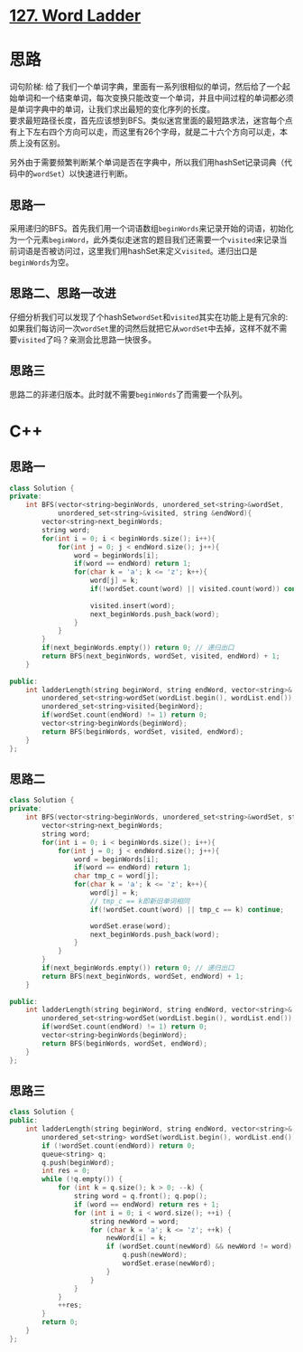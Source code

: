 # [127. Word Ladder](https://leetcode.com/problems/word-ladder/)
# 思路
词句阶梯: 给了我们一个单词字典，里面有一系列很相似的单词，然后给了一个起始单词和一个结束单词，每次变换只能改变一个单词，并且中间过程的单词都必须是单词字典中的单词，让我们求出最短的变化序列的长度。            
要求最短路径长度，首先应该想到BFS。类似迷宫里面的最短路求法，迷宫每个点有上下左右四个方向可以走，而这里有26个字母，就是二十六个方向可以走，本质上没有区别。

另外由于需要频繁判断某个单词是否在字典中，所以我们用hashSet记录词典（代码中的`wordSet`）以快速进行判断。

## 思路一
采用递归的BFS。首先我们用一个词语数组`beginWords`来记录开始的词语，初始化为一个元素`beginWord`，此外类似走迷宫的题目我们还需要一个`visited`来记录当前词语是否被访问过，这里我们用hashSet来定义`visited`。递归出口是`beginWords`为空。


## 思路二、思路一改进
仔细分析我们可以发现了个hashSet`wordSet`和`visited`其实在功能上是有冗余的: 如果我们每访问一次`wordSet`里的词然后就把它从`wordSet`中去掉，这样不就不需要`visited`了吗？亲测会比思路一快很多。

## 思路三
思路二的非递归版本。此时就不需要`beginWords`了而需要一个队列。

# C++
## 思路一
``` C++
class Solution {
private:
    int BFS(vector<string>beginWords, unordered_set<string>&wordSet, 
            unordered_set<string>&visited, string &endWord){
        vector<string>next_beginWords;
        string word;
        for(int i = 0; i < beginWords.size(); i++){
            for(int j = 0; j < endWord.size(); j++){
                word = beginWords[i];
                if(word == endWord) return 1;
                for(char k = 'a'; k <= 'z'; k++){
                    word[j] = k;
                    if(!wordSet.count(word) || visited.count(word)) continue;
                    
                    visited.insert(word);
                    next_beginWords.push_back(word);
                }
            }
        }
        if(next_beginWords.empty()) return 0; // 递归出口
        return BFS(next_beginWords, wordSet, visited, endWord) + 1;
    }
    
public:
    int ladderLength(string beginWord, string endWord, vector<string>& wordList) {
        unordered_set<string>wordSet(wordList.begin(), wordList.end());
        unordered_set<string>visited{beginWord};
        if(wordSet.count(endWord) != 1) return 0;
        vector<string>beginWords{beginWord};
        return BFS(beginWords, wordSet, visited, endWord);   
    }
};
```

## 思路二
``` C++
class Solution {
private:
    int BFS(vector<string>beginWords, unordered_set<string>&wordSet, string &endWord){
        vector<string>next_beginWords;
        string word;
        for(int i = 0; i < beginWords.size(); i++){
            for(int j = 0; j < endWord.size(); j++){
                word = beginWords[i];
                if(word == endWord) return 1;
                char tmp_c = word[j];
                for(char k = 'a'; k <= 'z'; k++){
                    word[j] = k;
                    // tmp_c == k即新旧单词相同
                    if(!wordSet.count(word) || tmp_c == k) continue;

                    wordSet.erase(word);
                    next_beginWords.push_back(word);
                }
            }
        }
        if(next_beginWords.empty()) return 0; // 递归出口
        return BFS(next_beginWords, wordSet, endWord) + 1;
    }
    
public:
    int ladderLength(string beginWord, string endWord, vector<string>& wordList) {
        unordered_set<string>wordSet(wordList.begin(), wordList.end());
        if(wordSet.count(endWord) != 1) return 0;
        vector<string>beginWords{beginWord};
        return BFS(beginWords, wordSet, endWord);   
    }
};
```

## 思路三
``` C++
class Solution {
public:
    int ladderLength(string beginWord, string endWord, vector<string>& wordList) {
        unordered_set<string> wordSet(wordList.begin(), wordList.end());
        if (!wordSet.count(endWord)) return 0;
        queue<string> q;
        q.push(beginWord);
        int res = 0;
        while (!q.empty()) {
            for (int k = q.size(); k > 0; --k) {
                string word = q.front(); q.pop();
                if (word == endWord) return res + 1;
                for (int i = 0; i < word.size(); ++i) {
                    string newWord = word;
                    for (char k = 'a'; k <= 'z'; ++k) {
                        newWord[i] = k;
                        if (wordSet.count(newWord) && newWord != word) {
                            q.push(newWord);
                            wordSet.erase(newWord);
                        }   
                    }
                }
            }
            ++res;
        }
        return 0;
    }
};
```


